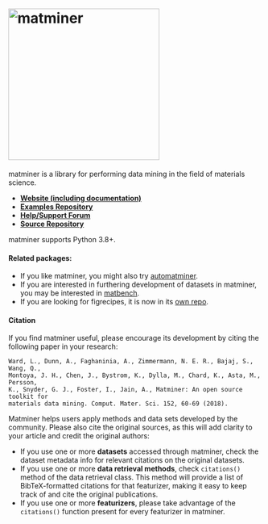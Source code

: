 # <img alt="matminer" src="docs_rst/_static/matminer_logo_small.png" width="300">

matminer is a library for performing data mining in the field of materials science.

- **[Website (including documentation)](https://hackingmaterials.github.io/matminer/)**
- **[Examples Repository](https://github.com/hackingmaterials/matminer_examples)**
- **[Help/Support Forum](https://matsci.org/c/matminer/16)**
- **[Source Repository](https://github.com/hackingmaterials/matminer)**

matminer supports Python 3.8+.

#### Related packages:

- If you like matminer, you might also try [automatminer](https://github.com/hackingmaterials/automatminer).
- If you are interested in furthering development of datasets in matminer, you may be interested in [matbench](https://github.com/hackingmaterials/matbench).
- If you are looking for figrecipes, it is now in its [own repo](https://github.com/hackingmaterials/figrecipes).


#### Citation

If you find matminer useful, please encourage its development by citing the following paper in your research:
```
Ward, L., Dunn, A., Faghaninia, A., Zimmermann, N. E. R., Bajaj, S., Wang, Q.,
Montoya, J. H., Chen, J., Bystrom, K., Dylla, M., Chard, K., Asta, M., Persson,
K., Snyder, G. J., Foster, I., Jain, A., Matminer: An open source toolkit for
materials data mining. Comput. Mater. Sci. 152, 60-69 (2018).
```

Matminer helps users apply methods and data sets developed by the community. Please also cite the original sources, as this will add clarity to your article and credit the original authors:

- If you use one or more **datasets** accessed through matminer, check the dataset metadata info for relevant citations on the original datasets.
- If you use one or more **data retrieval methods**, check ``citations()`` method of the data retrieval class. This method will provide a list of BibTeX-formatted citations for that featurizer, making it easy to keep track of and cite the original publications.
- If you use one or more **featurizers**, please take advantage of the ```citations()``` function present for every featurizer in matminer.
